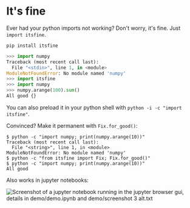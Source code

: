 # It's fine

Ever had your python imports not working? Don't worry, it's fine. Just `import itsfine`.

```shell
pip install itsfine
```

```python
>>> import numpy
Traceback (most recent call last):
  File "<stdin>", line 1, in <module>
ModuleNotFoundError: No module named 'numpy'
>>> import itsfine
>>> import numpy
>>> numpy.arange(100).sum()
All good {}
```

You can also preload it in your python shell with `python -i -c "import itsfine"`.

Convinced? Make it permanent with `Fix.for_good()`:

```shell
$ python -c "import numpy; print(numpy.arange(10))"
Traceback (most recent call last):
  File "<string>", line 1, in <module>
ModuleNotFoundError: No module named 'numpy'
$ python -c "from itsfine import Fix; Fix.for_good()"
$ python -c "import numpy; print(numpy.arange(10))"
All good
```

Also works in jupyter notebooks:

![Screenshot of a jupyter notebook running in the jupyter browser gui, details in demo/demo.ipynb and demo/screenshot 3 alt.txt 
](demo/screenshot%203.png)